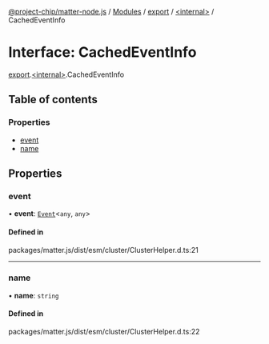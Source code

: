 [@project-chip/matter-node.js](../README.md) / [Modules](../modules.md) / [export](../modules/export.md) / [\<internal\>](../modules/export._internal_.md) / CachedEventInfo

# Interface: CachedEventInfo

[export](../modules/export.md).[\<internal\>](../modules/export._internal_.md).CachedEventInfo

## Table of contents

### Properties

- [event](export._internal_.CachedEventInfo.md#event)
- [name](export._internal_.CachedEventInfo.md#name)

## Properties

### event

• **event**: [`Event`](../modules/exports_cluster.md#event)\<`any`, `any`\>

#### Defined in

packages/matter.js/dist/esm/cluster/ClusterHelper.d.ts:21

___

### name

• **name**: `string`

#### Defined in

packages/matter.js/dist/esm/cluster/ClusterHelper.d.ts:22

